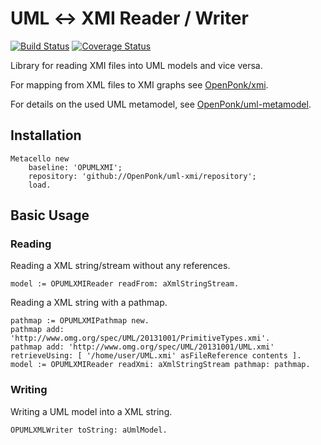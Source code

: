 # UML ↔ XMI Reader / Writer

[![Build Status](https://travis-ci.org/OpenPonk/uml-xmi.svg?branch=master)](https://travis-ci.org/OpenPonk/uml-xmi) [![Coverage Status](https://coveralls.io/repos/github/OpenPonk/uml-xmi/badge.svg?branch=master)](https://coveralls.io/github/OpenPonk/uml-xmi?branch=master)

Library for reading XMI files into UML models and vice versa.

For mapping from XML files to XMI graphs see [OpenPonk/xmi](https://github.com/OpenPonk/xmi).

For details on the used UML metamodel, see [OpenPonk/uml-metamodel](https://github.com/OpenPonk/uml-metamodel).

## Installation

```smalltalk
Metacello new
	baseline: 'OPUMLXMI';
	repository: 'github://OpenPonk/uml-xmi/repository';
	load.
```


## Basic Usage

### Reading

Reading a XML string/stream without any references.

```smalltalk
model := OPUMLXMIReader readFrom: aXmlStringStream.
```

Reading a XML string with a pathmap.

```smalltalk
pathmap := OPUMLXMIPathmap new.
pathmap add: 'http://www.omg.org/spec/UML/20131001/PrimitiveTypes.xmi'.
pathmap add: 'http://www.omg.org/spec/UML/20131001/UML.xmi' retrieveUsing: [ '/home/user/UML.xmi' asFileReference contents ].
model := OPUMLXMIReader readXmi: aXmlStringStream pathmap: pathmap.
```

### Writing

Writing a UML model into a XML string.

```smalltalk
OPUMLXMLWriter toString: aUmlModel.
```
